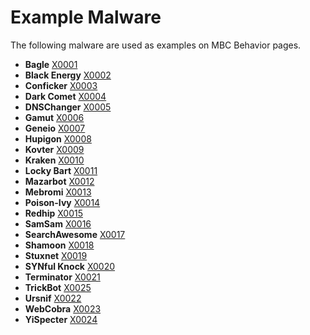 # Example Malware # 
The following malware are used as examples on MBC Behavior pages.

* **Bagle** [X0001](https://github.com/MBCProject/mbc-markdown/blob/master/xample-malware/bagle.md)
* **Black Energy** [X0002](https://github.com/MBCProject/mbc-markdown/blob/master/xample-malware/blackenergy.md)
* **Conficker** [X0003](https://github.com/MBCProject/mbc-markdown/blob/master/xample-malware/conficker.md)
* **Dark Comet** [X0004](https://github.com/MBCProject/mbc-markdown/blob/master/xample-malware/dark-comet.md)
* **DNSChanger** [X0005](https://github.com/MBCProject/mbc-markdown/blob/master/xample-malware/dnschanger.md)
* **Gamut** [X0006](https://github.com/MBCProject/mbc-markdown/blob/master/xample-malware/gamut.md)
* **Geneio** [X0007](https://github.com/MBCProject/mbc-markdown/blob/master/xample-malware/geneio.md)
* **Hupigon** [X0008](https://github.com/MBCProject/mbc-markdown/blob/master/xample-malware/hipigon.md)
* **Kovter** [X0009](https://github.com/MBCProject/mbc-markdown/blob/master/xample-malware/Kovter.md)
* **Kraken** [X0010](https://github.com/MBCProject/mbc-markdown/blob/master/xample-malware/kraken.md)
* **Locky Bart** [X0011](https://github.com/MBCProject/mbc-markdown/blob/master/xample-malware/locky-bart.md)
* **Mazarbot** [X0012](https://github.com/MBCProject/mbc-markdown/blob/master/xample-malware/mazarbot.md)
* **Mebromi** [X0013](https://github.com/MBCProject/mbc-markdown/blob/master/xample-malware/mebromi.md)
* **Poison-Ivy** [X0014](https://github.com/MBCProject/mbc-markdown/blob/master/xample-malware/poison-ivy.md)
* **Redhip** [X0015](https://github.com/MBCProject/mbc-markdown/blob/master/xample-malware/redhip.md)
* **SamSam** [X0016](https://github.com/MBCProject/mbc-markdown/blob/master/xample-malware/samsam.md)
* **SearchAwesome** [X0017](https://github.com/MBCProject/mbc-markdown/blob/master/xample-malware/searchawesome.md)
* **Shamoon** [X0018](https://github.com/MBCProject/mbc-markdown/blob/master/xample-malware/shamoon.md)
* **Stuxnet** [X0019](https://github.com/MBCProject/mbc-markdown/blob/master/xample-malware/stuxnet.md)
* **SYNful Knock** [X0020](https://github.com/MBCProject/mbc-markdown/blob/master/xample-malware/synful-knock.md)
* **Terminator** [X0021](https://github.com/MBCProject/mbc-markdown/blob/master/xample-malware/terminator.md)
* **TrickBot** [X0025](https://github.com/MBCProject/mbc-markdown/blob/master/xample-malware/trickbot.md)
* **Ursnif** [X0022](https://github.com/MBCProject/mbc-markdown/blob/master/xample-malware/ursnif.md)
* **WebCobra** [X0023](https://github.com/MBCProject/mbc-markdown/blob/master/xample-malware/webcobra.md)
* **YiSpecter** [X0024](https://github.com/MBCProject/mbc-markdown/blob/master/xample-malware/yispecter.md)
